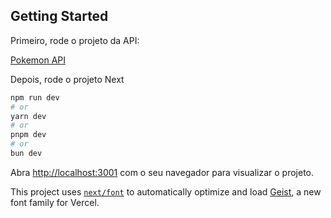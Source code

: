 ## Getting Started

Primeiro, rode o projeto da API:

[Pokemon API](https://github.com/PedroJardel/pokemon-API)

Depois, rode o projeto Next
```bash
npm run dev
# or
yarn dev
# or
pnpm dev
# or
bun dev
```

Abra [http://localhost:3001](http://localhost:3001) com o seu navegador para visualizar o projeto. 

This project uses [`next/font`](https://nextjs.org/docs/app/building-your-application/optimizing/fonts) to automatically optimize and load [Geist](https://vercel.com/font), a new font family for Vercel.
